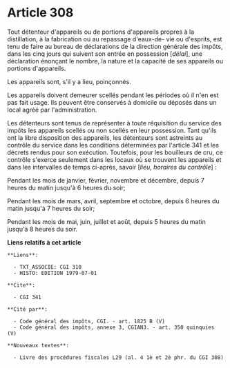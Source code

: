 # Article 308

Tout détenteur d'appareils ou de portions d'appareils propres à la distillation, à la fabrication ou au repassage d'eaux-de-
vie ou d'esprits, est tenu de faire au bureau de déclarations de la direction générale des impôts, dans les cinq jours qui
suivent son entrée en possession [*délai*], une déclaration énonçant le nombre, la nature et la capacité de ses appareils ou
portions d'appareils.

Les appareils sont, s'il y a lieu, poinçonnés.

Les appareils doivent demeurer scellés pendant les périodes où il n'en est pas fait usage. Ils peuvent être conservés à
domicile ou déposés dans un local agréé par l'administration.

Les détenteurs sont tenus de représenter à toute réquisition du service des impôts les appareils scellés ou non scellés en
leur possession. Tant qu'ils ont la libre disposition des appareils, les détenteurs sont astreints au contrôle du service
dans les conditions déterminées par l'article 341 et les décrets rendus pour son exécution. Toutefois, pour les bouilleurs de
cru, ce contrôle s'exerce seulement dans les locaux où se trouvent les appareils et dans les intervalles de temps ci-après,
savoir [*lieu, horaires du contrôle*] :

Pendant les mois de janvier, février, novembre et décembre, depuis 7 heures du matin jusqu'à 6 heures du soir;

Pendant les mois de mars, avril, septembre et octobre, depuis 6 heures du matin jusqu'à 7 heures du soir;

Pendant les mois de mai, juin, juillet et août, depuis 5 heures du matin jusqu'à 8 heures du soir.

**Liens relatifs à cet article**

	**Liens**:

	  - TXT_ASSOCIE: CGI 310
	  - HISTO: EDITION 1979-07-01

	**Cite**:

	  - CGI 341

	**Cité par**:

	  - Code général des impôts, CGI. - art. 1825 B (V)
	  - Code général des impôts, annexe 3, CGIAN3. - art. 350 quinquies (V)

	**Nouveaux textes**:

	  - Livre des procédures fiscales L29 (al. 4 1è et 2è phr. du CGI 308)

